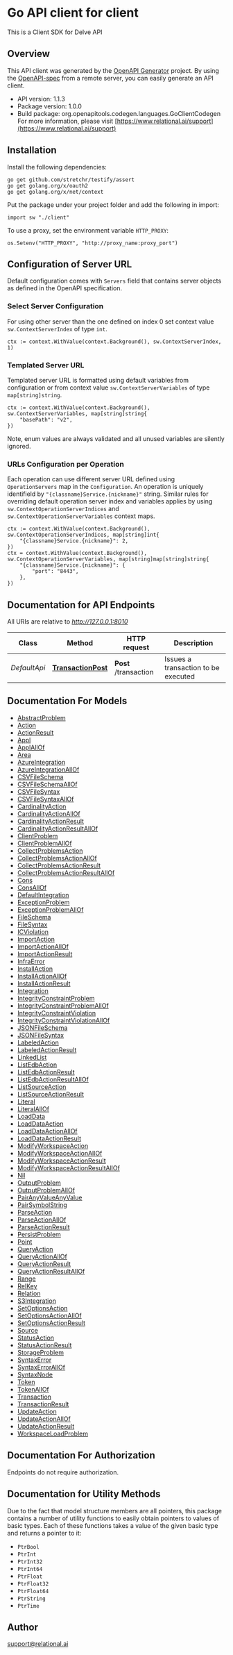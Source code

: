 # Go API client for client

This is a Client SDK for Delve API

## Overview
This API client was generated by the [OpenAPI Generator](https://openapi-generator.tech) project.  By using the [OpenAPI-spec](https://www.openapis.org/) from a remote server, you can easily generate an API client.

- API version: 1.1.3
- Package version: 1.0.0
- Build package: org.openapitools.codegen.languages.GoClientCodegen
For more information, please visit [https://www.relational.ai/support](https://www.relational.ai/support)

## Installation

Install the following dependencies:

```shell
go get github.com/stretchr/testify/assert
go get golang.org/x/oauth2
go get golang.org/x/net/context
```

Put the package under your project folder and add the following in import:

```golang
import sw "./client"
```

To use a proxy, set the environment variable `HTTP_PROXY`:

```golang
os.Setenv("HTTP_PROXY", "http://proxy_name:proxy_port")
```

## Configuration of Server URL

Default configuration comes with `Servers` field that contains server objects as defined in the OpenAPI specification.

### Select Server Configuration

For using other server than the one defined on index 0 set context value `sw.ContextServerIndex` of type `int`.

```golang
ctx := context.WithValue(context.Background(), sw.ContextServerIndex, 1)
```

### Templated Server URL

Templated server URL is formatted using default variables from configuration or from context value `sw.ContextServerVariables` of type `map[string]string`.

```golang
ctx := context.WithValue(context.Background(), sw.ContextServerVariables, map[string]string{
	"basePath": "v2",
})
```

Note, enum values are always validated and all unused variables are silently ignored.

### URLs Configuration per Operation

Each operation can use different server URL defined using `OperationServers` map in the `Configuration`.
An operation is uniquely identifield by `"{classname}Service.{nickname}"` string.
Similar rules for overriding default operation server index and variables applies by using `sw.ContextOperationServerIndices` and `sw.ContextOperationServerVariables` context maps.

```
ctx := context.WithValue(context.Background(), sw.ContextOperationServerIndices, map[string]int{
	"{classname}Service.{nickname}": 2,
})
ctx = context.WithValue(context.Background(), sw.ContextOperationServerVariables, map[string]map[string]string{
	"{classname}Service.{nickname}": {
		"port": "8443",
	},
})
```

## Documentation for API Endpoints

All URIs are relative to *http://127.0.0.1:8010*

Class | Method | HTTP request | Description
------------ | ------------- | ------------- | -------------
*DefaultApi* | [**TransactionPost**](docs/DefaultApi.md#transactionpost) | **Post** /transaction | Issues a transaction to be executed


## Documentation For Models

 - [AbstractProblem](docs/AbstractProblem.md)
 - [Action](docs/Action.md)
 - [ActionResult](docs/ActionResult.md)
 - [Appl](docs/Appl.md)
 - [ApplAllOf](docs/ApplAllOf.md)
 - [Area](docs/Area.md)
 - [AzureIntegration](docs/AzureIntegration.md)
 - [AzureIntegrationAllOf](docs/AzureIntegrationAllOf.md)
 - [CSVFileSchema](docs/CSVFileSchema.md)
 - [CSVFileSchemaAllOf](docs/CSVFileSchemaAllOf.md)
 - [CSVFileSyntax](docs/CSVFileSyntax.md)
 - [CSVFileSyntaxAllOf](docs/CSVFileSyntaxAllOf.md)
 - [CardinalityAction](docs/CardinalityAction.md)
 - [CardinalityActionAllOf](docs/CardinalityActionAllOf.md)
 - [CardinalityActionResult](docs/CardinalityActionResult.md)
 - [CardinalityActionResultAllOf](docs/CardinalityActionResultAllOf.md)
 - [ClientProblem](docs/ClientProblem.md)
 - [ClientProblemAllOf](docs/ClientProblemAllOf.md)
 - [CollectProblemsAction](docs/CollectProblemsAction.md)
 - [CollectProblemsActionAllOf](docs/CollectProblemsActionAllOf.md)
 - [CollectProblemsActionResult](docs/CollectProblemsActionResult.md)
 - [CollectProblemsActionResultAllOf](docs/CollectProblemsActionResultAllOf.md)
 - [Cons](docs/Cons.md)
 - [ConsAllOf](docs/ConsAllOf.md)
 - [DefaultIntegration](docs/DefaultIntegration.md)
 - [ExceptionProblem](docs/ExceptionProblem.md)
 - [ExceptionProblemAllOf](docs/ExceptionProblemAllOf.md)
 - [FileSchema](docs/FileSchema.md)
 - [FileSyntax](docs/FileSyntax.md)
 - [ICViolation](docs/ICViolation.md)
 - [ImportAction](docs/ImportAction.md)
 - [ImportActionAllOf](docs/ImportActionAllOf.md)
 - [ImportActionResult](docs/ImportActionResult.md)
 - [InfraError](docs/InfraError.md)
 - [InstallAction](docs/InstallAction.md)
 - [InstallActionAllOf](docs/InstallActionAllOf.md)
 - [InstallActionResult](docs/InstallActionResult.md)
 - [Integration](docs/Integration.md)
 - [IntegrityConstraintProblem](docs/IntegrityConstraintProblem.md)
 - [IntegrityConstraintProblemAllOf](docs/IntegrityConstraintProblemAllOf.md)
 - [IntegrityConstraintViolation](docs/IntegrityConstraintViolation.md)
 - [IntegrityConstraintViolationAllOf](docs/IntegrityConstraintViolationAllOf.md)
 - [JSONFileSchema](docs/JSONFileSchema.md)
 - [JSONFileSyntax](docs/JSONFileSyntax.md)
 - [LabeledAction](docs/LabeledAction.md)
 - [LabeledActionResult](docs/LabeledActionResult.md)
 - [LinkedList](docs/LinkedList.md)
 - [ListEdbAction](docs/ListEdbAction.md)
 - [ListEdbActionResult](docs/ListEdbActionResult.md)
 - [ListEdbActionResultAllOf](docs/ListEdbActionResultAllOf.md)
 - [ListSourceAction](docs/ListSourceAction.md)
 - [ListSourceActionResult](docs/ListSourceActionResult.md)
 - [Literal](docs/Literal.md)
 - [LiteralAllOf](docs/LiteralAllOf.md)
 - [LoadData](docs/LoadData.md)
 - [LoadDataAction](docs/LoadDataAction.md)
 - [LoadDataActionAllOf](docs/LoadDataActionAllOf.md)
 - [LoadDataActionResult](docs/LoadDataActionResult.md)
 - [ModifyWorkspaceAction](docs/ModifyWorkspaceAction.md)
 - [ModifyWorkspaceActionAllOf](docs/ModifyWorkspaceActionAllOf.md)
 - [ModifyWorkspaceActionResult](docs/ModifyWorkspaceActionResult.md)
 - [ModifyWorkspaceActionResultAllOf](docs/ModifyWorkspaceActionResultAllOf.md)
 - [Nil](docs/Nil.md)
 - [OutputProblem](docs/OutputProblem.md)
 - [OutputProblemAllOf](docs/OutputProblemAllOf.md)
 - [PairAnyValueAnyValue](docs/PairAnyValueAnyValue.md)
 - [PairSymbolString](docs/PairSymbolString.md)
 - [ParseAction](docs/ParseAction.md)
 - [ParseActionAllOf](docs/ParseActionAllOf.md)
 - [ParseActionResult](docs/ParseActionResult.md)
 - [PersistProblem](docs/PersistProblem.md)
 - [Point](docs/Point.md)
 - [QueryAction](docs/QueryAction.md)
 - [QueryActionAllOf](docs/QueryActionAllOf.md)
 - [QueryActionResult](docs/QueryActionResult.md)
 - [QueryActionResultAllOf](docs/QueryActionResultAllOf.md)
 - [Range](docs/Range.md)
 - [RelKey](docs/RelKey.md)
 - [Relation](docs/Relation.md)
 - [S3Integration](docs/S3Integration.md)
 - [SetOptionsAction](docs/SetOptionsAction.md)
 - [SetOptionsActionAllOf](docs/SetOptionsActionAllOf.md)
 - [SetOptionsActionResult](docs/SetOptionsActionResult.md)
 - [Source](docs/Source.md)
 - [StatusAction](docs/StatusAction.md)
 - [StatusActionResult](docs/StatusActionResult.md)
 - [StorageProblem](docs/StorageProblem.md)
 - [SyntaxError](docs/SyntaxError.md)
 - [SyntaxErrorAllOf](docs/SyntaxErrorAllOf.md)
 - [SyntaxNode](docs/SyntaxNode.md)
 - [Token](docs/Token.md)
 - [TokenAllOf](docs/TokenAllOf.md)
 - [Transaction](docs/Transaction.md)
 - [TransactionResult](docs/TransactionResult.md)
 - [UpdateAction](docs/UpdateAction.md)
 - [UpdateActionAllOf](docs/UpdateActionAllOf.md)
 - [UpdateActionResult](docs/UpdateActionResult.md)
 - [WorkspaceLoadProblem](docs/WorkspaceLoadProblem.md)


## Documentation For Authorization

 Endpoints do not require authorization.


## Documentation for Utility Methods

Due to the fact that model structure members are all pointers, this package contains
a number of utility functions to easily obtain pointers to values of basic types.
Each of these functions takes a value of the given basic type and returns a pointer to it:

* `PtrBool`
* `PtrInt`
* `PtrInt32`
* `PtrInt64`
* `PtrFloat`
* `PtrFloat32`
* `PtrFloat64`
* `PtrString`
* `PtrTime`

## Author

support@relational.ai

